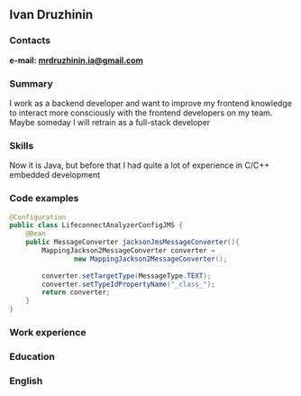 ## Ivan Druzhinin

### Contacts
**e-mail: mrdruzhinin.ia@gmail.com**

### Summary
I work as a backend developer and want to improve my frontend knowledge to interact more consciously with the frontend developers on my team. Maybe someday I will retrain as a full-stack developer

### Skills
Now it is Java, but before that I had quite a lot of experience in C/C++ embedded development

### Code examples
```Java
@Configuration
public class LifeconnectAnalyzerConfigJMS {
    @Bean
    public MessageConverter jacksonJmsMessageConverter(){
        MappingJackson2MessageConverter converter =  
                new MappingJackson2MessageConverter();
        
        converter.setTargetType(MessageType.TEXT);        
        converter.setTypeIdPropertyName("_class_");
        return converter;
    }
}
```

### Work experience

### Education

### English